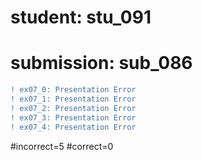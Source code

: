 # student: stu_091
# submission: sub_086

```diff
! ex07_0: Presentation Error
! ex07_1: Presentation Error
! ex07_2: Presentation Error
! ex07_3: Presentation Error
! ex07_4: Presentation Error
```
#incorrect=5
#correct=0
